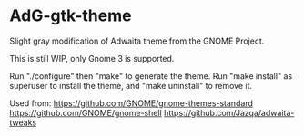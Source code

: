 # AdG-gtk-theme
Slight gray modification of Adwaita theme from the GNOME Project.

This is still WIP, only Gnome 3 is supported.

Run "./configure" then "make" to generate the theme. Run "make install" as superuser to install the theme, and "make uninstall" to remove it.

Used from:
https://github.com/GNOME/gnome-themes-standard
https://github.com/GNOME/gnome-shell
https://github.com/Jazqa/adwaita-tweaks
